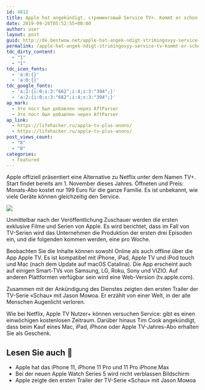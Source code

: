 ```yaml
---
id: 4812
title: Apple hat angekündigt, стриминговый Service TV+. Kommt er schon im Herbst
date: 2019-09-26T05:52:55+00:00
author: user
layout: post
guid: http://de.bestwow.net/apple-hat-angek-ndigt-strimingovyy-service-tv-kommt-er-schon-im-herbst/
permalink: /apple-hat-angek-ndigt-strimingovyy-service-tv-kommt-er-schon-im-herbst/
tdc_dirty_content:
  - "1"
  - "1"
tdc_icon_fonts:
  - 'a:0:{}'
  - 'a:0:{}'
tdc_google_fonts:
  - 'a:2:{i:0;s:3:"662";i:4;s:3:"394";}'
  - 'a:2:{i:0;s:3:"662";i:4;s:3:"394";}'
ap_mark:
  - Это пост был добавлен через AftParser
  - Это пост был добавлен через AftParser
ap_link:
  - https://lifehacker.ru/apple-tv-plus-anons/
  - https://lifehacker.ru/apple-tv-plus-anons/
post_views_count:
  - "8"
  - "8"
categories:
  - Featured
---
```

Apple offiziell präsentiert eine Alternative zu Netflix unter dem Namen TV+. Start findet bereits am 1. November dieses Jahres. Öffneten und Preis: Monats-Abo kostet nur 199 Euro für die ganze Familie. Es ist unbekannt, wie viele Geräte können gleichzeitig den Service.

![](http://de.bestwow.net/wp-content/uploads/2019/09/apple-anonsirovala-strimingovyy-servis-tv-on-vyydet-uzhe-osen-yu-1.jpg) 

Unmittelbar nach der Veröffentlichung Zuschauer werden die ersten exklusive Filme und Serien von Apple. Es wird berichtet, dass im Fall von TV-Serien wird das Unternehmen die Produktion der ersten drei Episoden ein, und die folgenden kommen werden, eine pro Woche.

Beobachten Sie die Inhalte können sowohl Online als auch offline über die App Apple TV. Es ist kompatibel mit iPhone, iPad, Apple TV und iPod touch und Mac (nach dem Update auf macOS Catalina). Die App erscheint auch auf einigen Smart-TVs von Samsung, LG, Roku, Sony und VIZIO. Auf anderen Plattformen verfügbar sein wird eine Web-Version (tv.apple.com).

Zusammen mit der Ankündigung des Dienstes zeigten den ersten Trailer der TV-Serie «Schau» mit Jason Момоа. Er erzählt von einer Welt, in der alle Menschen Augenlicht verloren.

Wie bei Netflix, Apple TV Nutzer+ können versuchen Service: gibt es einen einwöchigen kostenlosen Zeitraum. Darüber hinaus Tim Cook angekündigt, dass beim Kauf eines Mac, iPad, iPhone oder Apple TV-Jahres-Abo erhalten Sie als Geschenk.

<div>
  <h2 class="read-also__title">
    <span>Lesen Sie auch</span> <span>🧐 </span>
  </h2>
  
  <ul class="read-also__list">
    <li>
      Apple hat das iPhone 11, iPhone 11 Pro und 11 Pro iPhone Max
    </li>
    <li>
      Bei der neuen Apple Watch Series 5 wird nicht verblassen Bildschirm
    </li>
    <li>
      Apple zeigte den ersten Trailer der TV-Serie «Schau» mit Jason Момоа
    </li>
  </ul>
</div>